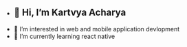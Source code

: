 - <h2>👋 Hi, I’m Kartvya Acharya</h2>
- 👀 I’m interested in web and mobile application devlopment
- 🌱 I’m currently learning react native
